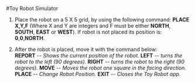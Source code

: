#Toy Robot Simulator

1.  Place the robot on a 5 X 5 grid, by using the following command:
     **PLACE X,Y,F** (Where X and Y are integers and F 
     must be either **NORTH**, **SOUTH**, **EAST** or **WEST**).
     If robot is not placed its position is: **0**,**0**,**NORTH**.

2.  After the robot is placed, move it with the command below:           
     **REPORT** -- _Shows the current position of the robot._ 
     **LEFT**   -- _turns the robot to the left (90 degrees)._
     **RIGHT**  -- _turns the robot to the right (90 degrees)._
     **MOVE**   -- _Moves the robot one square in the facing direction._
     **PLACE**  -- _Change Robot Position._
     **EXIT**   -- _Closes the Toy Robot app._
